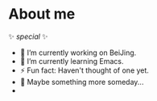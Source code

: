 # About me

 ✨ _special_ ✨ 

- 🔭 I’m currently working on BeiJing.
- 🌱 I’m currently learning Emacs.
- ⚡ Fun fact: Haven't thought of one yet.
- 🍋 Maybe something more someday...
- <!--
- 👯 I’m looking to collaborate on ...
- 🤔 I’m looking for help with ...
- 💬 Ask me about ...
- 📫 How to reach me: ...
- 😄 Pronouns: ...
-->
